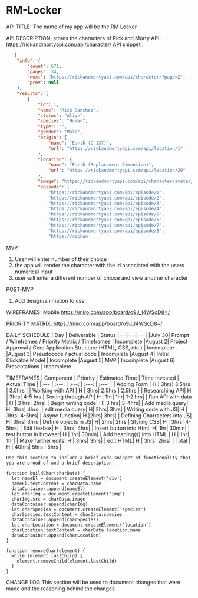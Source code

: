 # RM-Locker
API TITLE: The name of my app will be the RM Locker 

API DESCRIPTION: stores the characters of Rick and Morty
API: https://rickandmortyapi.com/api/character/
API snippet :

```json
   {
    "info": {
        "count": 671,
        "pages": 34,
        "next": "https://rickandmortyapi.com/api/character/?page=2",
        "prev": null
    },
    "results": [
        {
            "id": 1,
            "name": "Rick Sanchez",
            "status": "Alive",
            "species": "Human",
            "type": "",
            "gender": "Male",
            "origin": {
                "name": "Earth (C-137)",
                "url": "https://rickandmortyapi.com/api/location/1"
            },
            "location": {
                "name": "Earth (Replacement Dimension)",
                "url": "https://rickandmortyapi.com/api/location/20"
            },
            "image": "https://rickandmortyapi.com/api/character/avatar/1.jpeg",
            "episode": [
                "https://rickandmortyapi.com/api/episode/1",
                "https://rickandmortyapi.com/api/episode/2",
                "https://rickandmortyapi.com/api/episode/3",
                "https://rickandmortyapi.com/api/episode/4",
                "https://rickandmortyapi.com/api/episode/5",
                "https://rickandmortyapi.com/api/episode/6",
                "https://rickandmortyapi.com/api/episode/7",
                "https://rickandmortyapi.com/api/episode/8",
                "https://rickan
```                

MVP:
1. User will enter number of their choice
2. the app will render the character with the id associated with the users numerical input
3. user will enter a different number of chioce and view another character

POST-MVP
1. Add design/animation to css


WIREFRAMES:
Mobile 
https://miro.com/app/board/o9J_l4WScD8=/


PRIORITY MATRIX:
https://miro.com/app/board/o9J_l4WScD8=/


DAILY SCHEDULE
|  Day | Deliverable | Status
|---|---| ---|
|July 30| Prompt / Wireframes / Priority Matrix / Timeframes | Incomplete
|August 2| Project Approval / Core Application Structure (HTML, CSS, etc.) | Incomplete
|August 3| Pseudocode / actual code | Incomplete
|August 4| Initial Clickable Model  | Incomplete
|August 5| MVP | Incomplete
|August 6| Presentations | Incomplete


TIMEFRAMES
| Component | Priority | Estimated Time | Time Invested | Actual Time |
| --- | :---: |  :---: | :---: | :---: |
| Adding Form | H | 3hrs| 3.5hrs | 3.5hrs |
| Working with API | H | 3hrs| 2.5hrs | 2.5hrs |
| Researching API| H | 3hrs| 4-5 hrs
| Sorting through API| H | 1hr| 1hr| 1-2 hrs|
| Run API with data | H | 3 hrs| 2hrs|
| Begin writing code| H| 3 hrs| 3-4hrs|
| Add media query| H| 3hrs| 4hrs|
| edit media query| H| 2hrs| 3hrs|
| Writing code with JS| H | 3hrs| 4-5hrs|
| Async function| H |2hrs| 3hrs|
| Defining Charracters into JS| H| 3hrs| 3hrs
| Define objects in JS| H| 2hrs| 2hrs
| Styling CSS| H | 3hrs| 4-5hrs|
| Edit flexbox| H | 3hrs| 4hrs|
| Insert button into Html| H| 1hr| 30min|
| test button in browser| H | 1hr| 30min|
| Add heading(s) into HTML | H | 1hr| 1hr|
| Make further edits| H | 3hrs| 3hrs|
| edit HTML| H | 3hrs| 2hrs|
| Total | H | 40hrs| 5hrs | 5hrs |


```Code Snippet
Use this section to include a brief code snippet of functionality that you are proud of and a brief description.

function buildChar(charData) {
  let nameEl = document.createElement('div')
  nameEl.textContent = charData.name
  dataContainer.append(nameEl)
  let charImg = document.createElement('img')
  charImg.src = charData.image
  dataContainer.append(charImg)
  let charSpecies = document.createElement('species')
  charSpecies.textContent = charData.species
  dataContainer.append(charSpecies)
  let charLocation = document.createElement('location')
  charLocation.textContent = charData.location.name
  dataContainer.append(charLocation)
}

function removeChar(element) {
  while (element.lastChild) {
    element.removeChild(element.lastChild)
  }
}
```
CHANGE LOG
This section will be used to document changes that were made and the reasoning behind the changes
